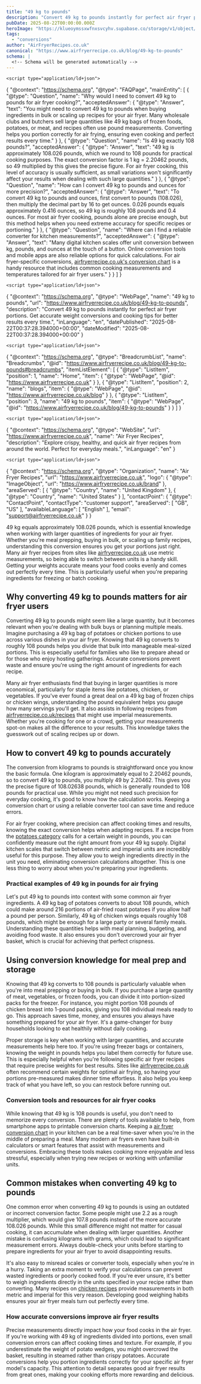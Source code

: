 ```yaml
---
title: "49 kg to pounds"
description: "Convert 49 kg to pounds instantly for perfect air fryer portions. Get accurate weight conversions and cooking tips for better results every time."
pubDate: 2025-08-22T00:00:00.000Z
heroImage: "https://klueoymssxwfnxsvcyhv.supabase.co/storage/v1/object/public/Shmucket/49-kg-to-pounds.webp"
tags:
  - "conversions"
author: "AirFryerRecipes.co.uk"
canonical: "https://www.airfryerrecipe.co.uk/blog/49-kg-to-pounds"
schema: |
  <!-- Schema will be generated automatically -->
---
```

<script type="application/ld+json">
{
    "@context": "https://schema.org",
    "@type": "BlogPosting",
    "url": "https://www.airfryerrecipe.co.uk/blog/49-kg-to-pounds",
    "mainEntityOfPage": {
        "@type": "WebPage",
        "@id": "https://www.airfryerrecipe.co.uk/blog/49-kg-to-pounds"
    },
    "headline": "Quick 49 kg to Pounds Conversion for Air Fryer Cooking",
    "description": "Convert 49 kg to pounds instantly for perfect air fryer portions. Get accurate weight conversions and cooking tips for better results every time.",
    "author": {
        "@type": "Person",
        "name": "AirFryerRecipes.co.uk",
        "url": "https://www.airfryerrecipe.co.uk/about",
        "image": {
            "@type": "ImageObject",
            "url": "https://klueoymssxwfnxsvcyhv.supabase.co/storage/v1/object/public/Shmucket/Me.jpg"
        }
    },
    "publisher": {
        "@type": "Organization",
        "name": "Air Fryer Recipe",
        "logo": {
            "@type": "ImageObject",
            "url": "https://cdn.prod.website-files.com/68224a465dfe9a7ab4f57570/6844191451a8b2f1e37e63cc_Untitled%20design%20-%202025-06-05T205644.948%20(1).png"
        }
    },
    "datePublished": "2025-08-22T00:37:28.394Z",
    "dateModified": "2025-08-22T00:37:28.394Z",
    "image": {
        "@type": "ImageObject",
        "url": "https://klueoymssxwfnxsvcyhv.supabase.co/storage/v1/object/public/Shmucket/49-kg-to-pounds.webp"
    },
    "about": {
        "@type": "Thing",
        "name": "Conversions"
    },
    "articleSection": "Conversions",
    "inLanguage": "en-GB"
}
</script>

    <script type="application/ld+json">
{
    "@context": "https://schema.org",
    "@type": "FAQPage",
    "mainEntity": [
        {
            "@type": "Question",
            "name": "Why would I need to convert 49 kg to pounds for air fryer cooking?",
            "acceptedAnswer": {
                "@type": "Answer",
                "text": "You might need to convert 49 kg to pounds when buying ingredients in bulk or scaling up recipes for your air fryer. Many wholesale clubs and butchers sell large quantities like 49 kg bags of frozen foods, potatoes, or meat, and recipes often use pound measurements. Converting helps you portion correctly for air frying, ensuring even cooking and perfect results every time."
            }
        },
        {
            "@type": "Question",
            "name": "Is 49 kg exactly 108 pounds?",
            "acceptedAnswer": {
                "@type": "Answer",
                "text": "49 kg is approximately 108.026 pounds, which we round to 108 pounds for practical cooking purposes. The exact conversion factor is 1 kg = 2.20462 pounds, so 49 multiplied by this gives the precise figure. For air fryer cooking, this level of accuracy is usually sufficient, as small variations won't significantly affect your results when dealing with such large quantities."
            }
        },
        {
            "@type": "Question",
            "name": "How can I convert 49 kg to pounds and ounces for more precision?",
            "acceptedAnswer": {
                "@type": "Answer",
                "text": "To convert 49 kg to pounds and ounces, first convert to pounds (108.026), then multiply the decimal part by 16 to get ounces. 0.026 pounds equals approximately 0.416 ounces, so 49 kg is roughly 108 pounds and 0.4 ounces. For most air fryer cooking, pounds alone are precise enough, but this method helps when you need extreme accuracy for specific recipes or portioning."
            }
        },
        {
            "@type": "Question",
            "name": "Where can I find a reliable converter for kitchen measurements?",
            "acceptedAnswer": {
                "@type": "Answer",
                "text": "Many digital kitchen scales offer unit conversion between kg, pounds, and ounces at the touch of a button. Online conversion tools and mobile apps are also reliable options for quick calculations. For air fryer-specific conversions, <a href=https://www.airfryerrecipe.co.uk/air-fryer-conversion-chart>airfryerrecipe.co.uk's conversion chart</a> is a handy resource that includes common cooking measurements and temperatures tailored for air fryer users."
            }
        }
    ]
}
</script>

    <script type="application/ld+json">
{
    "@context": "https://schema.org",
    "@type": "WebPage",
    "name": "49 kg to pounds",
    "url": "https://www.airfryerrecipe.co.uk/blog/49-kg-to-pounds",
    "description": "Convert 49 kg to pounds instantly for perfect air fryer portions. Get accurate weight conversions and cooking tips for better results every time.",
    "inLanguage": "en",
    "datePublished": "2025-08-22T00:37:28.394000+00:00",
    "dateModified": "2025-08-22T00:37:28.394000+00:00"
}
</script>

    <script type="application/ld+json">
{
    "@context": "https://schema.org",
    "@type": "BreadcrumbList",
    "name": "Breadcrumbs",
    "@id": "https://www.airfryerrecipe.co.uk/blog/49-kg-to-pounds#breadcrumbs",
    "itemListElement": [
        {
            "@type": "ListItem",
            "position": 1,
            "name": "Home",
            "item": {
                "@type": "WebPage",
                "@id": "https://www.airfryerrecipe.co.uk"
            }
        },
        {
            "@type": "ListItem",
            "position": 2,
            "name": "blogs",
            "item": {
                "@type": "WebPage",
                "@id": "https://www.airfryerrecipe.co.uk/blog"
            }
        },
        {
            "@type": "ListItem",
            "position": 3,
            "name": "49 kg to pounds",
            "item": {
                "@type": "WebPage",
                "@id": "https://www.airfryerrecipe.co.uk/blog/49-kg-to-pounds"
            }
        }
    ]
}
</script>

    <script type="application/ld+json">
{
    "@context": "https://schema.org",
    "@type": "WebSite",
    "url": "https://www.airfryerrecipe.co.uk",
    "name": "Air Fryer Recipes",
    "description": "Explore crispy, healthy, and quick air fryer recipes from around the world. Perfect for everyday meals.",
    "inLanguage": "en"
}
</script>

    <script type="application/ld+json">
{
    "@context": "https://schema.org",
    "@type": "Organization",
    "name": "Air Fryer Recipes",
    "url": "https://www.airfryerrecipe.co.uk",
    "logo": {
        "@type": "ImageObject",
        "url": "https://www.airfryerrecipe.co.uk/brand"
    },
    "areaServed": [
        {
            "@type": "Country",
            "name": "United Kingdom"
        },
        {
            "@type": "Country",
            "name": "United States"
        }
    ],
    "contactPoint": {
        "@type": "ContactPoint",
        "contactType": "customer support",
        "areaServed": [
            "GB",
            "US"
        ],
        "availableLanguage": [
            "English"
        ],
        "email": "support@airfryerrecipe.co.uk"
    }
}
</script>

<p>49 kg equals approximately 108.026 pounds, which is essential knowledge when working with larger quantities of ingredients for your air fryer. Whether you're meal prepping, buying in bulk, or scaling up family recipes, understanding this conversion ensures you get your portions just right. Many air fryer recipes from sites like <a href=https://www.airfryerrecipe.co.uk/>airfryerrecipe.co.uk</a> use metric measurements, so being able to switch between units is a handy skill. Getting your weights accurate means your food cooks evenly and comes out perfectly every time. This is particularly useful when you're preparing ingredients for freezing or batch cooking.</p>

<h2>Why converting 49 kg to pounds matters for air fryer users</h2>
<p>Converting 49 kg to pounds might seem like a large quantity, but it becomes relevant when you're dealing with bulk buys or planning multiple meals. Imagine purchasing a 49 kg bag of potatoes or chicken portions to use across various dishes in your air fryer. Knowing that 49 kg converts to roughly 108 pounds helps you divide that bulk into manageable meal-sized portions. This is especially useful for families who like to prepare ahead or for those who enjoy hosting gatherings. Accurate conversions prevent waste and ensure you're using the right amount of ingredients for each recipe.</p>
<p>Many air fryer enthusiasts find that buying in larger quantities is more economical, particularly for staple items like potatoes, chicken, or vegetables. If you've ever found a great deal on a 49 kg bag of frozen chips or chicken wings, understanding the pound equivalent helps you gauge how many servings you'll get. It also assists in following recipes from <a href=https://www.airfryerrecipe.co.uk/recipes>airfryerrecipe.co.uk/recipes</a> that might use imperial measurements. Whether you're cooking for one or a crowd, getting your measurements spot-on makes all the difference to your results. This knowledge takes the guesswork out of scaling recipes up or down.</p>

<h2>How to convert 49 kg to pounds accurately</h2>
<p>The conversion from kilograms to pounds is straightforward once you know the basic formula. One kilogram is approximately equal to 2.20462 pounds, so to convert 49 kg to pounds, you multiply 49 by 2.20462. This gives you the precise figure of 108.02638 pounds, which is generally rounded to 108 pounds for practical use. While you might not need such precision for everyday cooking, it's good to know how the calculation works. Keeping a conversion chart or using a reliable converter tool can save time and reduce errors.</p>
<p>For air fryer cooking, where precision can affect cooking times and results, knowing the exact conversion helps when adapting recipes. If a recipe from the <a href=https://www.airfryerrecipe.co.uk/recipe-category/potatoes>potatoes category</a> calls for a certain weight in pounds, you can confidently measure out the right amount from your 49 kg supply. Digital kitchen scales that switch between metric and imperial units are incredibly useful for this purpose. They allow you to weigh ingredients directly in the unit you need, eliminating conversion calculations altogether. This is one less thing to worry about when you're preparing your ingredients.</p>

<h3>Practical examples of 49 kg in pounds for air frying</h3>
<p>Let's put 49 kg to pounds into context with some common air fryer ingredients. A 49 kg bag of potatoes converts to about 108 pounds, which could make around 216 portions of air-fried roast potatoes if you allow half a pound per person. Similarly, 49 kg of chicken wings equals roughly 108 pounds, which might be enough for a large party or several family meals. Understanding these quantities helps with meal planning, budgeting, and avoiding food waste. It also ensures you don't overcrowd your air fryer basket, which is crucial for achieving that perfect crispness.</p>

<h2>Using conversion knowledge for meal prep and storage</h2>
<p>Knowing that 49 kg converts to 108 pounds is particularly valuable when you're into meal prepping or buying in bulk. If you purchase a large quantity of meat, vegetables, or frozen foods, you can divide it into portion-sized packs for the freezer. For instance, you might portion 108 pounds of chicken breast into 1-pound packs, giving you 108 individual meals ready to go. This approach saves time, money, and ensures you always have something prepared for your air fryer. It's a game-changer for busy households looking to eat healthily without daily cooking.</p>
<p>Proper storage is key when working with larger quantities, and accurate measurements help here too. If you're using freezer bags or containers, knowing the weight in pounds helps you label them correctly for future use. This is especially helpful when you're following specific air fryer recipes that require precise weights for best results. Sites like <a href=https://www.airfryerrecipe.co.uk/>airfryerrecipe.co.uk</a> often recommend certain weights for optimal air frying, so having your portions pre-measured makes dinner time effortless. It also helps you keep track of what you have left, so you can restock before running out.</p>

<h3>Conversion tools and resources for air fryer cooks</h3>
<p>While knowing that 49 kg is 108 pounds is useful, you don't need to memorize every conversion. There are plenty of tools available to help, from smartphone apps to printable conversion charts. Keeping a <a href=https://www.airfryerrecipe.co.uk/air-fryer-conversion-chart>air fryer conversion chart</a> in your kitchen can be a real time-saver when you're in the middle of preparing a meal. Many modern air fryers even have built-in calculators or smart features that assist with measurements and conversions. Embracing these tools makes cooking more enjoyable and less stressful, especially when trying new recipes or working with unfamiliar units.</p>

<h2>Common mistakes when converting 49 kg to pounds</h2>
<p>One common error when converting 49 kg to pounds is using an outdated or incorrect conversion factor. Some people might use 2.2 as a rough multiplier, which would give 107.8 pounds instead of the more accurate 108.026 pounds. While this small difference might not matter for casual cooking, it can accumulate when dealing with larger quantities. Another mistake is confusing kilograms with grams, which could lead to significant measurement errors. Always double-check your units before starting to prepare ingredients for your air fryer to avoid disappointing results.</p>
<p>It's also easy to misread scales or converter tools, especially when you're in a hurry. Taking an extra moment to verify your calculations can prevent wasted ingredients or poorly cooked food. If you're ever unsure, it's better to weigh ingredients directly in the units specified in your recipe rather than converting. Many recipes on <a href=https://www.airfryerrecipe.co.uk/recipe-category/chicken>chicken recipes</a> provide measurements in both metric and imperial for this very reason. Developing good weighing habits ensures your air fryer meals turn out perfectly every time.</p>

<h3>How accurate conversions improve air fryer results</h3>
<p>Precise measurements directly impact how your food cooks in the air fryer. If you're working with 49 kg of ingredients divided into portions, even small conversion errors can affect cooking times and texture. For example, if you underestimate the weight of potato wedges, you might overcrowd the basket, resulting in steamed rather than crispy potatoes. Accurate conversions help you portion ingredients correctly for your specific air fryer model's capacity. This attention to detail separates good air fryer results from great ones, making your cooking efforts more rewarding and delicious.</p>
